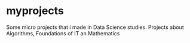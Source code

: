 # myprojects
Some micro projects that i made in Data Science studies. Projects about Algorithms, Foundations of IT an Mathematics
